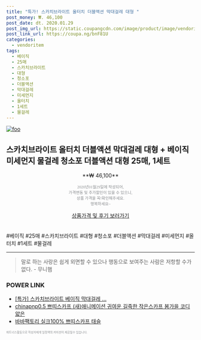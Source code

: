```yaml
--- 
title: "특가! 스카치브라이트 올터치 더블액션 막대걸레 대형 " 
post_money: ₩. 46,100 
post_date: dt. 2020.01.29 
post_img_url: https://static.coupangcdn.com/image/product/image/vendoritem/2019/03/08/3659880437/8d2672bc-ff91-4af1-b178-9484a83d46ce.jpg 
post_link_url: https://coupa.ng/bnF81U 
categories: 
  - vendoritem 
tags: 
  - 베이직 
  - 25매 
  - 스카치브라이트 
  - 대형 
  - 청소포 
  - 더블액션 
  - 막대걸레 
  - 미세먼지 
  - 올터치 
  - 1세트 
  - 물걸레 
--- 
```

[![foo](https://static.coupangcdn.com/image/product/image/vendoritem/2019/03/08/3659880437/8d2672bc-ff91-4af1-b178-9484a83d46ce.jpg)](https://coupa.ng/bnF81U) 

## 스카치브라이트 올터치 더블액션 막대걸레 대형 + 베이직 미세먼지 물걸레 청소포 더블액션 대형 25매, 1세트 
<p style="text-align: center;">**₩ 46,100**</p> 
<p style="text-align: center;"><span style="color: #898c8f; font-family: Georgia,Times,serif; font-size: 0.75em;">2020년01월29일에 작성되어, <br>가격변동 및 추가할인이 있을 수 있으니,<br> 상품 가격을 꼭!확인해주세요.<br>행복하세요~</span> 
</p>	 
<div markdown="0" style="text-align: center;"><a href="https://coupa.ng/bnF81U" class="btn btn--success">상품가격 및 후기 보러가기</a></div> 
<br><br> 
  #베이직 #25매 #스카치브라이트 #대형 #청소포 #더블액션 #막대걸레 #미세먼지 #올터치 #1세트 #물걸레 
<hr> 

> 말로 하는 사랑은 쉽게 외면할 수 있으나 행동으로 보여주는 사람은 저항할 수가 없다. - 무니햄 


### POWER LINK

* <a href="https://blog.naver.com/santokki14/221788763588" target="_blank">[특가] 스카치브라이트 베이직 막대걸레 ...</a>
* <a href="https://blog.naver.com/sakai111/221784522910" target="_blank">chinapnp0.5 쁘띠스카프 (새)애니메이션 귀여운 길죽한 작은스카프 봄가을 코디 얇은</a>
* <a href="https://blog.naver.com/sakai111/221785604281" target="_blank">바바팩토리 실크100% 쁘띠스카프 태슬</a>

<span style="color: #898c8f; font-family: Georgia,Times,serif; font-size: 0.55em;">파트너스활동으로 작성자에게 일정액의 커미션이 제공될수 있습니다.</span> 
